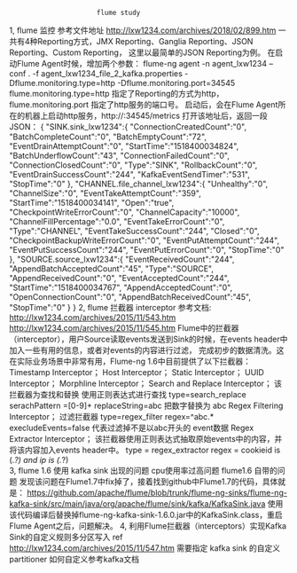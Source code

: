                           flume study
1,  flume 监控
    参考文件地址    http://lxw1234.com/archives/2018/02/899.htm
    一共有4种Reporting方式，JMX Reporting、Ganglia Reporting、JSON Reporting、Custom Reporting， 这里以最简单的JSON Reporting为例。
    在启动Flume Agent时候，增加两个参数：
    flume-ng agent -n agent_lxw1234 –conf . -f agent_lxw1234_file_2_kafka.properties -Dflume.monitoring.type=http -Dflume.monitoring.port=34545
    flume.monitoring.type=http 指定了Reporting的方式为http，flume.monitoring.port 指定了http服务的端口号。
    启动后，会在Flume Agent所在的机器上启动http服务，http://<hostname>:34545/metrics 打开该地址后，返回一段JSON：
        {
        "SINK.sink_lxw1234":{
            "ConnectionCreatedCount":"0",
            "BatchCompleteCount":"0",
            "BatchEmptyCount":"72",
            "EventDrainAttemptCount":"0",
            "StartTime":"1518400034824",
            "BatchUnderflowCount":"43",
            "ConnectionFailedCount":"0",
            "ConnectionClosedCount":"0",
            "Type":"SINK",
            "RollbackCount":"0",
            "EventDrainSuccessCount":"244",
            "KafkaEventSendTimer":"531",
            "StopTime":"0"
        },
        "CHANNEL.file_channel_lxw1234":{
            "Unhealthy":"0",
            "ChannelSize":"0",
            "EventTakeAttemptCount":"359",
            "StartTime":"1518400034141",
            "Open":"true",
            "CheckpointWriteErrorCount":"0",
            "ChannelCapacity":"10000",
            "ChannelFillPercentage":"0.0",
            "EventTakeErrorCount":"0",
            "Type":"CHANNEL",
            "EventTakeSuccessCount":"244",
            "Closed":"0",
            "CheckpointBackupWriteErrorCount":"0",
            "EventPutAttemptCount":"244",
            "EventPutSuccessCount":"244",
            "EventPutErrorCount":"0",
            "StopTime":"0"
        },
        "SOURCE.source_lxw1234":{
            "EventReceivedCount":"244",
            "AppendBatchAcceptedCount":"45",
            "Type":"SOURCE",
            "AppendReceivedCount":"0",
            "EventAcceptedCount":"244",
            "StartTime":"1518400034767",
            "AppendAcceptedCount":"0",
            "OpenConnectionCount":"0",
            "AppendBatchReceivedCount":"45",
            "StopTime":"0"
        }
       }
2,  flume 拦截器 interceptor
        参考文档: http://lxw1234.com/archives/2015/11/543.htm  http://lxw1234.com/archives/2015/11/545.htm
        Flume中的拦截器（interceptor），用户Source读取events发送到Sink的时候，在events header中加入一些有用的信息，或者对events的内容进行过滤，
            完成初步的数据清洗。这在实际业务场景中非常有用，Flume-ng 1.6中目前提供了以下拦截器：
        Timestamp Interceptor；
        Host Interceptor；
        Static Interceptor；
        UUID Interceptor；
        Morphline Interceptor；
        Search and Replace Interceptor；
          该拦截器为查找和替换 使用正则表达式进行查找 type=search_replace serachPattern =[0-9]+ replaceString=abc 把数字替换为 abc
        Regex Filtering Interceptor；
          过滤拦截器  type=regex_filter  regex=^abc.* execludeEvents=false 代表过滤掉不是以abc开头的 event数据
        Regex Extractor Interceptor；
          该拦截器使用正则表达式抽取原始events中的内容，并将该内容加入events header中。
          type = regex_extractor regex = cookieid is (.*?) and ip is (.*?)           
3,  flume 1.6 使用 kafka sink 出现的问题
       cpu使用率过高问题  flume1.6 自带的问题
       发现该问题在Flume1.7中fix掉了，接着找到github中Flume1.7的代码，具体就是：
       https://github.com/apache/flume/blob/trunk/flume-ng-sinks/flume-ng-kafka-sink/src/main/java/org/apache/flume/sink/kafka/KafkaSink.java
       使用该代码编译后替换掉flume-ng-kafka-sink-1.6.0.jar中的KafkaSink.class，重启Flume Agent之后，问题解决。
4,    利用Flume拦截器（interceptors）实现Kafka Sink的自定义规则多分区写入
        ref  http://lxw1234.com/archives/2015/11/547.htm
        需要指定 kafka sink 的自定义partitioner 如何自定义参考kafka文档



